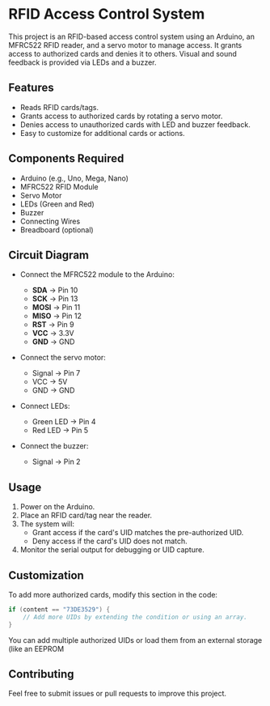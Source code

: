 # RFID Access Control System

This project is an RFID-based access control system using an Arduino, an MFRC522 RFID reader, and a servo motor to manage access. It grants access to authorized cards and denies it to others. Visual and sound feedback is provided via LEDs and a buzzer.

## Features
- Reads RFID cards/tags.
- Grants access to authorized cards by rotating a servo motor.
- Denies access to unauthorized cards with LED and buzzer feedback.
- Easy to customize for additional cards or actions.

## Components Required
- Arduino (e.g., Uno, Mega, Nano)
- MFRC522 RFID Module
- Servo Motor
- LEDs (Green and Red)
- Buzzer
- Connecting Wires
- Breadboard (optional)

## Circuit Diagram

- Connect the MFRC522 module to the Arduino:
  - **SDA** -> Pin 10
  - **SCK** -> Pin 13
  - **MOSI** -> Pin 11
  - **MISO** -> Pin 12
  - **RST** -> Pin 9
  - **VCC** -> 3.3V
  - **GND** -> GND

- Connect the servo motor:
  - Signal -> Pin 7
  - VCC -> 5V
  - GND -> GND

- Connect LEDs:
  - Green LED -> Pin 4
  - Red LED -> Pin 5

- Connect the buzzer:
  - Signal -> Pin 2

## Usage

1. Power on the Arduino.
2. Place an RFID card/tag near the reader.
3. The system will:
   - Grant access if the card's UID matches the pre-authorized UID.
   - Deny access if the card's UID does not match.
4. Monitor the serial output for debugging or UID capture.

## Customization

To add more authorized cards, modify this section in the code:
```cpp
if (content == "73DE3529") {
    // Add more UIDs by extending the condition or using an array.
}
```

You can add multiple authorized UIDs or load them from an external storage (like an EEPROM

## Contributing
Feel free to submit issues or pull requests to improve this project.

